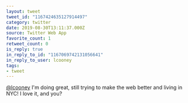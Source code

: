 ```yaml
---
layout: tweet
tweet_id: "1167424635127914497"
category: twitter
date: 2019-08-30T13:11:37.000Z
source: Twitter Web App
favorite_count: 1
retweet_count: 0
is_reply: true
in_reply_to_id: "1167069742131056641"
in_reply_to_user: lcooney
tags:
- tweet
---
```


[@lcooney](https://twitter.com/@lcooney) I'm doing great, still trying to make the web better and living in NYC! I love it, and you?
